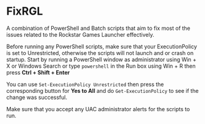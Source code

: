 # FixRGL
A combination of PowerShell and Batch scripts that aim to fix most of the issues related to the Rockstar Games Launcher effectively.

Before running any PowerShell scripts, make sure that your ExecutionPolicy is set to Unrestricted, otherwise the scripts will not launch and or crash on startup.
Start by running a PowerShell window as administrator using Win + X or Windows Search or type `powershell` in the Run box using Win + R then press **Ctrl + Shift + Enter**


You can use `Set-ExecutionPolicy Unrestricted` then press the corresponding button for **Yes to All** and do `Get-ExecutionPolicy` to see if the change was successful.

Make sure that you accept any UAC administrator alerts for the scripts to run.

